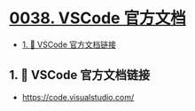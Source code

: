 # [0038. VSCode 官方文档](https://github.com/Tdahuyou/TNotes.notes/tree/main/notes/0038.%20VSCode%20%E5%AE%98%E6%96%B9%E6%96%87%E6%A1%A3)

<!-- region:toc -->

- [1. 🔗 VSCode 官方文档链接](#1--vscode-官方文档链接)

<!-- endregion:toc -->

## 1. 🔗 VSCode 官方文档链接

- https://code.visualstudio.com/

